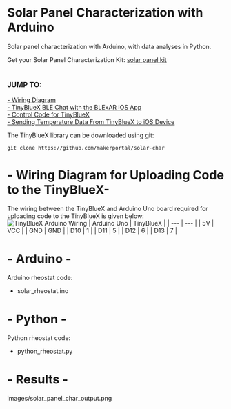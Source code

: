 # Solar Panel Characterization with Arduino
Solar panel characterization with Arduino, with data analyses in Python.

Get your Solar Panel Characterization Kit: [solar panel kit](https://makersportal.com/shop/solar-panel-characterization-kit) <br>

# 
### JUMP TO:
<a href="#wiring">- Wiring Diagram</a><br>
<a href="#example">- TinyBlueX BLE Chat with the BLExAR iOS App</a><br>
<a href="#control">- Control Code for TinyBlueX</a><br>
<a href="#data">- Sending Temperature Data From TinyBlueX to iOS Device</a><br>

The TinyBlueX library can be downloaded using git:

    git clone https://github.com/makerportal/solar-char

<a id="wiring"></a>
# - Wiring Diagram for Uploading Code to the TinyBlueX-

The wiring between the TinyBlueX and Arduino Uno board required for uploading code to the TinyBlueX is given below:
![TinyBlueX Arduino Wiring](/images/TinyBlueX_arduino_uno_wiring.jpg)
| Arduino Uno | TinyBlueX |
| --- | --- |
| 5V | VCC |
| GND | GND | 
| D10 | 1 |
| D11 | 5 |
| D12 | 6 |
| D13 | 7 |

<a id="arduino"></a>
# - Arduino -

Arduino rheostat code:
- solar_rheostat.ino
    
<a id="python"></a>
# - Python -

Python rheostat code:
- python_rheostat.py

<a id="results"></a>
# - Results -
images/solar_panel_char_output.png
